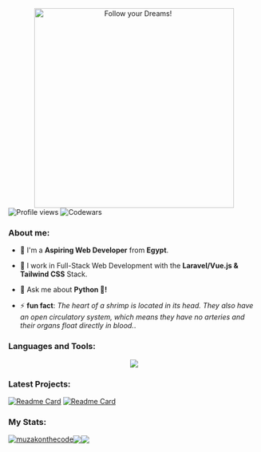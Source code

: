 <div style="text-align: center;"> 
  <img width="400" src="https://readme-typing-svg.herokuapp.com?font=JetBrains+Mono&weight=600&size=30&duration=2500&color=00f200&width=535&lines=Hi,+I'm+Muhammad;I+love+Computers.;WBU?;let's+Connect!"  alt="Follow your Dreams!"/>
</div>

<div algin="left">
<img src="https://komarev.com/ghpvc/?username=muzakonthecode&color=green" alt="Profile views" />
<img src="https://www.codewars.com/users/muzakonthecode/badges/micro" alt="Codewars"/>
</div>
  
<div>
  <h3 align="left">About me:</h3>

  - 👨 I'm a **Aspiring Web Developer** from **Egypt**.

  - 🔭 I work in Full-Stack Web Development with the **Laravel/Vue.js & Tailwind CSS** Stack.

  - 💬 Ask me about **Python 🐍!**

  - ⚡ **fun fact**: *The heart of a shrimp is located in its head. They also have an open circulatory system, which means they have no arteries and their organs float directly in blood.*.
</div>

<div>
  <h3 align="left">Languages and Tools:</h3>
    <p align="center">
      <a href="https://github.com/muzakonthecode">
        <img src="https://skillicons.dev/icons?i=html,css,tailwind,js,vue,react,php,laravel,mysql,python,flask,fastapi,c,git" />
      </a>
    </p>
</div>

### Latest Projects: 

[![Readme Card](https://github-readme-stats.vercel.app/api/pin/?username=muzakonthecode&repo=toedoe-list-api&theme=gotham&hide_border=true)](https://github.com/muzakonthecode/toedoe-list-api)
[![Readme Card](https://github-readme-stats.vercel.app/api/pin/?username=muzakonthecode&repo=music-app&theme=gotham&hide_border=true)](https://github.com/muzakonthecode/music-app)

### My Stats:

<div align="left">
<a href="https://github.com/muzakonthecode"><img align="center" src="https://github-readme-streak-stats.herokuapp.com/?user=muzakonthecode&theme=gotham&hide_border=true" alt="muzakonthecode" /></a><a href="https://github.com/muzakonthecode"><img align="center" src="https://github-readme-stats.vercel.app/api?username=muzakonthecode&theme=gotham&show_icons=true&hide_border=true" /></a><a href="https://github.com/muzakonthecode"><img align="center" src="https://github-readme-stats.vercel.app/api/top-langs/?username=muzakonthecode&theme=gotham&layout=compact&hide_border=true" /></a> 
</div>
